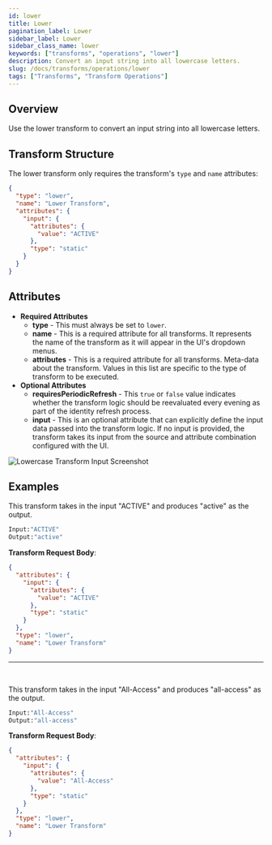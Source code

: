 ```yaml
---
id: lower
title: Lower
pagination_label: Lower
sidebar_label: Lower
sidebar_class_name: lower
keywords: ["transforms", "operations", "lower"]
description: Convert an input string into all lowercase letters.
slug: /docs/transforms/operations/lower
tags: ["Transforms", "Transform Operations"]
---
```


## Overview

Use the lower transform to convert an input string into all lowercase letters.

## Transform Structure

The lower transform only requires the transform's `type` and `name` attributes:

```json
{
  "type": "lower",
  "name": "Lower Transform",
  "attributes": {
    "input": {
      "attributes": {
        "value": "ACTIVE"
      },
      "type": "static"
    }
  }
}
```

## Attributes

- **Required Attributes**
  - **type** - This must always be set to `lower`.
  - **name** - This is a required attribute for all transforms. It represents
    the name of the transform as it will appear in the UI's dropdown menus.
  - **attributes** - This is a required attribute for all transforms. Meta-data about the transform. Values in this list are specific to the type of transform to be executed.
- **Optional Attributes**
  - **requiresPeriodicRefresh** - This `true` or `false` value indicates whether
    the transform logic should be reevaluated every evening as part of the
    identity refresh process.
  - **input** - This is an optional attribute that can explicitly define the
    input data passed into the transform logic. If no input is provided, the
    transform takes its input from the source and attribute combination
    configured with the UI.

![Lowercase Transform Input Screenshot](./img/lower_transform_input.png)

## Examples

This transform takes in the input "ACTIVE" and produces "active" as the output.

```bash
Input:"ACTIVE"
Output:"active"
```

**Transform Request Body**:

```json
{
  "attributes": {
    "input": {
      "attributes": {
        "value": "ACTIVE"
      },
      "type": "static"
    }
  },
  "type": "lower",
  "name": "Lower Transform"
}
```

---

<p>&nbsp;</p>

This transform takes in the input "All-Access" and produces "all-access" as the
output.

```bash
Input:"All-Access"
Output:"all-access"
```

**Transform Request Body**:

```json
{
  "attributes": {
    "input": {
      "attributes": {
        "value": "All-Access"
      },
      "type": "static"
    }
  },
  "type": "lower",
  "name": "Lower Transform"
}
```
